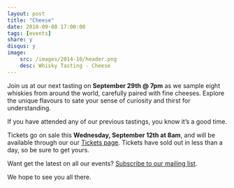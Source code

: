 ```yaml
---
layout: post
title: "Cheese"
date: 2018-09-08 17:00:00
tags: [events]
share: y
disqus: y
image:
    src: /images/2014-10/header.png
    desc: Whisky Tasting - Cheese
---
```


Join us at our next tasting on **September 29th @ 7pm** as we sample eight whiskies from around the world, carefully paired with fine cheeses. Explore the unique flavours to sate your sense of curiosity and thirst for understanding.

If you have attended any of our previous tastings, you know it’s a good time.

Tickets go on sale this **Wednesday, September 12th at 8am**, and will be available through our our [Tickets page][1]. Tickets have sold out in less than a day, so be sure to get yours.  

Want get the latest on all our events? [Subscribe to our mailing list][2].

We hope to see you all there.

  [1]: /tickets/
  [2]: /subscribe/
